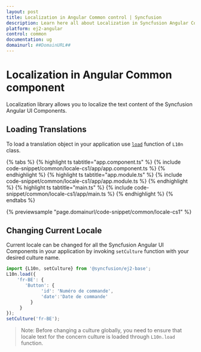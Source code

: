 ```yaml
---
layout: post
title: Localization in Angular Common control | Syncfusion
description: Learn here all about Localization in Syncfusion Angular Common control of Syncfusion Essential JS 2 and more.
platform: ej2-angular
control: common
documentation: ug
domainurl: ##DomainURL##
---
```


# Localization in Angular Common component

Localization library allows you to localize the text content of the Syncfusion Angular UI Components.

## Loading Translations

To load a translation object in your application use [`load`](https://ej2.syncfusion.com/documentation/api/base/l10n#load) function of `L10n` class.

{% tabs %}
{% highlight ts tabtitle="app.component.ts" %}
{% include code-snippet/common/locale-cs1/app/app.component.ts %}
{% endhighlight %}
{% highlight ts tabtitle="app.module.ts" %}
{% include code-snippet/common/locale-cs1/app/app.module.ts %}
{% endhighlight %}
{% highlight ts tabtitle="main.ts" %}
{% include code-snippet/common/locale-cs1/app/main.ts %}
{% endhighlight %}
{% endtabs %}
  
{% previewsample "page.domainurl/code-snippet/common/locale-cs1" %}

## Changing Current Locale

Current locale can be changed for all the Syncfusion Angular UI Components in your application by
invoking `setCulture` function with your desired culture name.

```typescript
import {L10n, setCulture} from '@syncfusion/ej2-base';
L10n.load({
    'fr-BE': {
       'Button': {
             'id': 'Numéro de commande',
             'date':'Date de commande'
         }
     }
});
setCulture('fr-BE');
```

>Note: Before changing a culture globally, you need to ensure that locale text for the concern   culture is loaded through `L10n.load` function.
